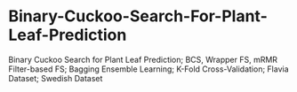 # Binary-Cuckoo-Search-For-Plant-Leaf-Prediction
Binary Cuckoo Search for Plant Leaf Prediction; BCS, Wrapper FS, mRMR Filter-based FS; Bagging Ensemble Learning; K-Fold Cross-Validation; Flavia Dataset; Swedish Dataset
